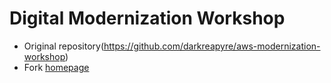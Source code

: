 # Digital Modernization Workshop

- Original repository(https://github.com/darkreapyre/aws-modernization-workshop)
- Fork [homepage](https://svyotov.github.io/aws-modernization-workshop/#/)
